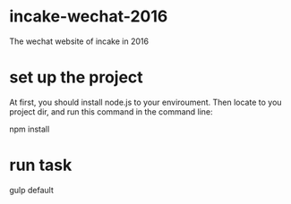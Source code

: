 # incake-wechat-2016
The wechat website of incake in 2016

# set up the project
At first, you should install node.js to your enviroument. Then locate to you project dir, and run this command in the command line:

npm install

# run task

gulp default
